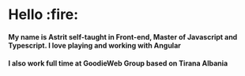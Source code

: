 
<h1>Hello :fire:</h1>

<h4>My name is Astrit self-taught in Front-end, Master of Javascript and Typescript.
I love playing and working with Angular</h4>

<h4>I also work full time at GoodieWeb Group based on Tirana Albania </h4>
